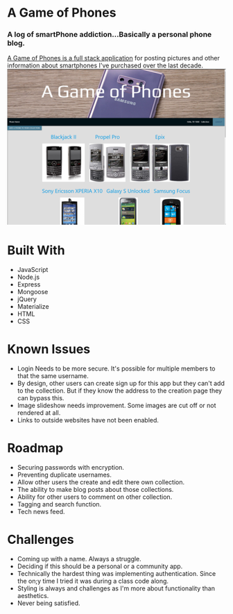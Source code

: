 # A Game of Phones
### A log of smartPhone addiction...Basically a personal phone blog. 
[A Game of Phones is a full stack application](https://the-phone-book.herokuapp.com/) for posting pictures and other information about smartphones I've purchased over the last decade.
![](https://github.com/TR-1000/Phone_Book/blob/master/a_game_of_phones.png)

# Built With
* JavaScript
* Node.js
* Express
* Mongoose
* jQuery
* Materialize
* HTML
* CSS

# Known Issues
* Login Needs to be more secure. It's possible for multiple members to that the same username.
* By design, other users can create sign up for this app but they can't add to the collection. But if they know the address to the creation page they can bypass this.
* Image slideshow needs improvement. Some images are cut off or not rendered at all.
* Links to outside websites have not been enabled.

# Roadmap
* Securing passwords with encryption.
* Preventing duplicate usernames.
* Allow other users the create and edit there own collection.
* The ability to make blog posts about those collections.
* Ability for other users to comment on other collection.
* Tagging and search function.
* Tech news feed.

# Challenges
* Coming up with a name. Always a struggle.
* Deciding if this should be a personal or a community app.
* Technically the hardest thing was implementing authentication. Since the on;y time I tried it was during a class code along.
* Styling is always and challenges as I'm more about functionality than aesthetics.
* Never being satisfied.
